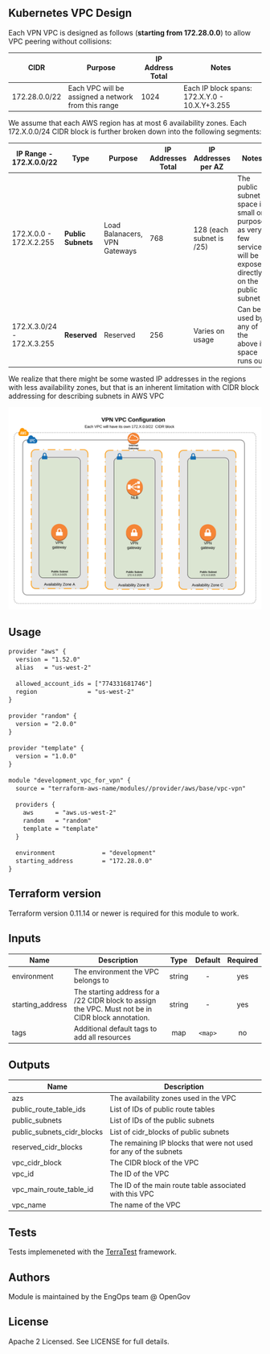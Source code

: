 ## Kubernetes VPC Design
Each VPN VPC is designed as follows (**starting from 172.28.0.0**) to allow VPC peering without collisions:

| CIDR           | Purpose                                                    | IP Address Total | Notes                                              |
| ---------------| -----------------------------------------------------------| ---------------- | -------------------------------------------------- |
| 172.28.0.0/22  | Each VPC will be assigned a network from this range        | 1024             | Each IP block spans: 172.X.Y.0 - 10.X.Y+3.255      |


We assume that each AWS region has at most 6 availability zones.
Each 172.X.0.0/24 CIDR block is further broken down into the following segments:


| IP Range -  172.X.0.0/22      | Type                          | Purpose                       | IP Addresses Total          | IP Addresses per AZ         | Notes                       |
| ----------------------------- | ----------------------------- | ----------------------------- | --------------------------- | --------------------------- | --------------------------- |
| 172.X.0.0 - 172.X.2.255       | **Public Subnets**            | Load Balanacers, VPN Gateways | 768                         | 128 (each subnet is /25)    | The public subnet space is small on purpose, as very few services will be exposed directly on the public subnet |
| 172.X.3.0/24 - 172.X.3.255    | **Reserved**                  | Reserved                      | 256                         | Varies on usage             | Can be used by any of the above if space runs out |

We realize that there might be some wasted IP addresses in the regions with less availability zones, but that is an inherent limitation with CIDR block addressing for describing subnets in AWS VPC

![VPN VPC Design](terraform_vpc_module_vpn.png)


## Usage

```hcl
provider "aws" {
  version = "1.52.0"
  alias   = "us-west-2"

  allowed_account_ids = ["774331681746"]
  region              = "us-west-2"
}

provider "random" {
  version = "2.0.0"
}

provider "template" {
  version = "1.0.0"
}

module "development_vpc_for_vpn" {
  source = "terraform-aws-name/modules//provider/aws/base/vpc-vpn"

  providers {
    aws      = "aws.us-west-2"
    random   = "random"
    template = "template"
  }

  environment             = "development"
  starting_address        = "172.28.0.0"
}
```

## Terraform version

Terraform version 0.11.14 or newer is required for this module to work.

## Inputs

| Name | Description | Type | Default | Required |
|------|-------------|:----:|:-----:|:-----:|
| environment | The environment the VPC belongs to | string | - | yes |
| starting\_address | The starting address for a /22 CIDR block to assign the VPC. Must not be in CIDR block annotation. | string | - | yes |
| tags | Additional default tags to add all resources | map | `<map>` | no |

## Outputs

| Name | Description |
|------|-------------|
| azs | The availability zones used in the VPC |
| public\_route\_table\_ids | List of IDs of public route tables |
| public\_subnets | List of IDs of the public subnets |
| public\_subnets\_cidr\_blocks | List of cidr_blocks of public subnets |
| reserved\_cidr\_blocks | The remaining IP blocks that were not used for any of the subnets |
| vpc\_cidr\_block | The CIDR block of the VPC |
| vpc\_id | The ID of the VPC |
| vpc\_main\_route\_table\_id | The ID of the main route table associated with this VPC |
| vpc\_name | The name of the VPC |

## Tests

Tests implemeneted with the [TerraTest](https://github.com/gruntwork-io/terratest) framework.

## Authors

Module is maintained by the EngOps team @ OpenGov

## License

Apache 2 Licensed. See LICENSE for full details.

